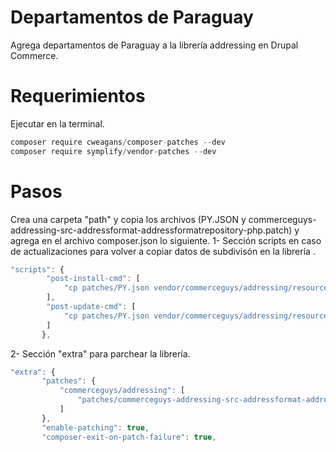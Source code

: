 # Departamentos de Paraguay
Agrega departamentos de Paraguay a la librería addressing en Drupal Commerce.
# Requerimientos
Ejecutar en la terminal.
```javascript
composer require cweagans/composer-patches --dev
composer require symplify/vendor-patches --dev
```
# Pasos
Crea una carpeta "path" y copia los archivos (PY.JSON y commerceguys-addressing-src-addressformat-addressformatrepository-php.patch) y agrega en el archivo composer.json lo siguiente.
1- Sección scripts en caso de actualizaciones para volver a copiar datos de subdivisón en la librería .
```javascript
"scripts": {
        "post-install-cmd": [
            "cp patches/PY.json vendor/commerceguys/addressing/resources/subdivision/"
        ],
        "post-update-cmd": [
            "cp patches/PY.json vendor/commerceguys/addressing/resources/subdivision/"
        ]
       },
```
 2- Sección "extra" para parchear la librería.
 ```javascript
 "extra": {
        "patches": {
            "commerceguys/addressing": [
                "patches/commerceguys-addressing-src-addressformat-addressformatrepository-php.patch"
            ]
        },
        "enable-patching": true,
        "composer-exit-on-patch-failure": true,
 ```

